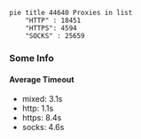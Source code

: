 
```mermaid
pie title 44640 Proxies in list
    "HTTP" : 18451
    "HTTPS": 4594
    "SOCKS" : 25659
```

### Some Info
#### Average Timeout

- mixed: 3.1s
- http: 1.1s
- https: 8.4s
- socks: 4.6s